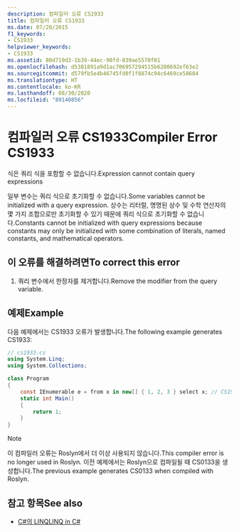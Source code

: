 ```yaml
---
description: 컴파일러 오류 CS1933
title: 컴파일러 오류 CS1933
ms.date: 07/20/2015
f1_keywords:
- CS1933
helpviewer_keywords:
- CS1933
ms.assetid: 80d719d3-1b39-44ec-90fd-039ae5570f01
ms.openlocfilehash: d5381891a9d1ac706957294515b6200692ef63e2
ms.sourcegitcommit: d579fb5e4b46745fd0f1f8874c94c6469ce58604
ms.translationtype: HT
ms.contentlocale: ko-KR
ms.lasthandoff: 08/30/2020
ms.locfileid: "89140856"
---
```

# <a name="compiler-error-cs1933"></a><span data-ttu-id="d8792-103">컴파일러 오류 CS1933</span><span class="sxs-lookup"><span data-stu-id="d8792-103">Compiler Error CS1933</span></span>

<span data-ttu-id="d8792-104">식은 쿼리 식을 포함할 수 없습니다.</span><span class="sxs-lookup"><span data-stu-id="d8792-104">Expression cannot contain query expressions</span></span>

 <span data-ttu-id="d8792-105">일부 변수는 쿼리 식으로 초기화할 수 없습니다.</span><span class="sxs-lookup"><span data-stu-id="d8792-105">Some variables cannot be initialized with a query expression.</span></span> <span data-ttu-id="d8792-106">상수는 리터럴, 명명된 상수 및 수학 연산자의 몇 가지 조합으로만 초기화할 수 있기 때문에 쿼리 식으로 초기화할 수 없습니다.</span><span class="sxs-lookup"><span data-stu-id="d8792-106">Constants cannot be initialized with query expressions because constants may only be initialized with some combination of literals, named constants, and mathematical operators.</span></span>

## <a name="to-correct-this-error"></a><span data-ttu-id="d8792-107">이 오류를 해결하려면</span><span class="sxs-lookup"><span data-stu-id="d8792-107">To correct this error</span></span>  

1. <span data-ttu-id="d8792-108">쿼리 변수에서 한정자를 제거합니다.</span><span class="sxs-lookup"><span data-stu-id="d8792-108">Remove the modifier from the query variable.</span></span>

## <a name="example"></a><span data-ttu-id="d8792-109">예제</span><span class="sxs-lookup"><span data-stu-id="d8792-109">Example</span></span>

 <span data-ttu-id="d8792-110">다음 예제에서는 CS1933 오류가 발생합니다.</span><span class="sxs-lookup"><span data-stu-id="d8792-110">The following example generates CS1933:</span></span>

```csharp
// cs1933.cs
using System.Linq;
using System.Collections;

class Program
{
    const IEnumerable e = from x in new[] { 1, 2, 3 } select x; // CS1933
    static int Main()
    {
        return 1;
    }
}
```

> [!NOTE]
> <span data-ttu-id="d8792-111">이 컴파일러 오류는 Roslyn에서 더 이상 사용되지 않습니다.</span><span class="sxs-lookup"><span data-stu-id="d8792-111">This compiler error is no longer used in Roslyn.</span></span> <span data-ttu-id="d8792-112">이전 예제에서는 Roslyn으로 컴파일될 때 CS0133을 생성합니다.</span><span class="sxs-lookup"><span data-stu-id="d8792-112">The previous example generates CS0133 when compiled with Roslyn.</span></span>

## <a name="see-also"></a><span data-ttu-id="d8792-113">참고 항목</span><span class="sxs-lookup"><span data-stu-id="d8792-113">See also</span></span>

- [<span data-ttu-id="d8792-114">C#의 LINQ</span><span class="sxs-lookup"><span data-stu-id="d8792-114">LINQ in C#</span></span>](../../linq/index.md)
